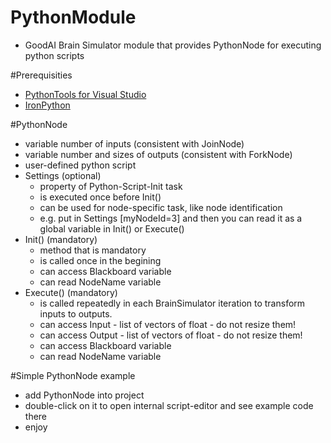 # PythonModule
 - GoodAI Brain Simulator module that provides PythonNode for executing python scripts

#Prerequisities
 - [PythonTools for Visual Studio](http://microsoft.github.io/PTVS/)
 - [IronPython](http://ironpython.net/)

#PythonNode
 - variable number of inputs (consistent with JoinNode)
 - variable number and sizes of outputs (consistent with ForkNode)
 - user-defined python script
  - Settings (optional)
    - property of Python-Script-Init task
    - is executed once before Init()
    - can be used for node-specific task, like node identification
     - e.g. put in Settings [myNodeId=3] and then you can read it as a global variable in Init() or Execute()
  - Init() (mandatory)
    - method that is mandatory
    - is called once in the begining
    - can access Blackboard variable
    - can read NodeName variable
  - Execute() (mandatory)
    - is called repeatedly in each BrainSimulator iteration to transform inputs to outputs.
    - can access Input - list of vectors of float - do not resize them!
    - can access Output - list of vectors of float - do not resize them!
    - can access Blackboard variable
    - can read NodeName variable

#Simple PythonNode example
 - add PythonNode into project
 - double-click on it to open internal script-editor and see example code there
 - enjoy
